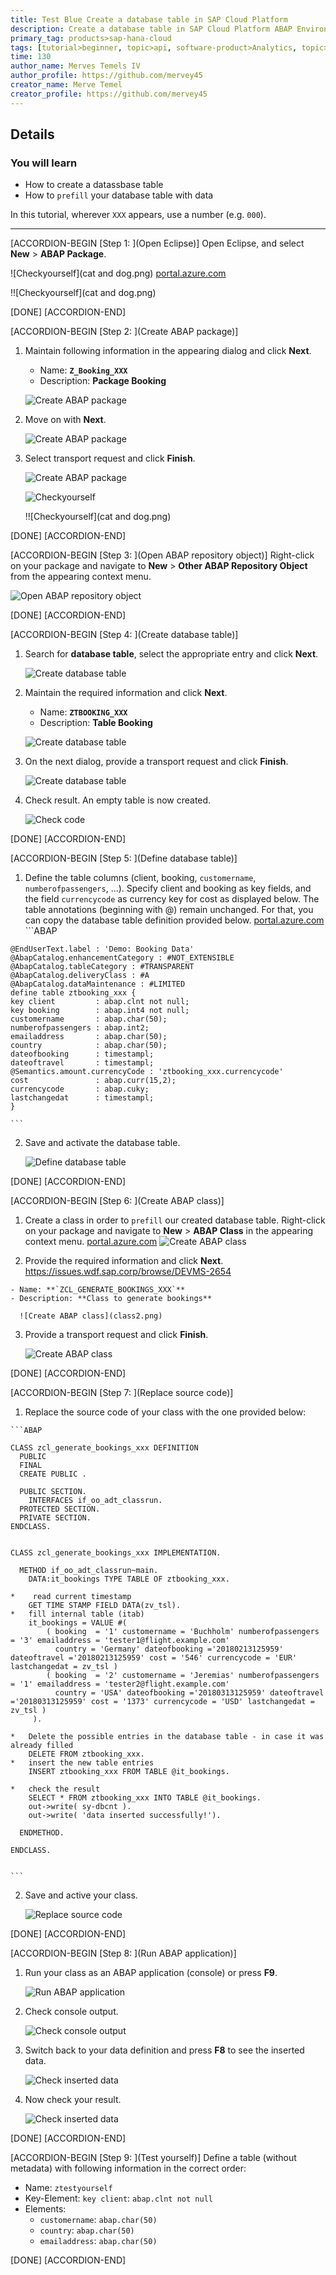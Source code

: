 ```yaml
---
title: Test Blue Create a database table in SAP Cloud Platform
description: Create a database table in SAP Cloud Platform ABAP Environment and prefill it with data. 
primary_tag: products>sap-hana-cloud
tags: [tutorial>beginner, topic>api, software-product>Analytics, topic>Business-Development]
time: 130
author_name: Merves Temels IV
author_profile: https://github.com/mervey45
creator_name: Merve Temel
creator_profile: https://github.com/mervey45
---
```


## Details
### You will learn
- How to create a datassbase table
- How to `prefill` your database table with data

In this tutorial, wherever `XXX` appears, use a number (e.g. `000`).

---

[ACCORDION-BEGIN [Step 1: ](Open Eclipse)]
Open Eclipse, and select **New** > **ABAP Package**.

![Checkyourself](cat and dog.png)
 [portal.azure.com](portal.azure.com)


!![Checkyourself](cat and dog.png)
 
[DONE]
[ACCORDION-END]

[ACCORDION-BEGIN [Step 2: ](Create ABAP package)]
  1. Maintain following information in the appearing dialog and  click **Next**.

      - Name: **`Z_Booking_XXX`**
      - Description: **Package Booking**

      ![Create ABAP package](package2.png)

  2. Move on with **Next**.

      ![Create ABAP package](package3.png)

  3. Select transport request and click **Finish**.

      ![Create ABAP package](package4.png)
      
      ![Checkyourself](cat_and_dog.png)


      !![Checkyourself](cat and dog.png)



[DONE]
[ACCORDION-END]

[ACCORDION-BEGIN [Step 3: ](Open ABAP repository object)]
Right-click on your package and navigate to **New** > **Other ABAP Repository Object** from the appearing context menu.

![Open ABAP repository object](object.png)

[DONE]
[ACCORDION-END]

[ACCORDION-BEGIN [Step 4: ](Create database table)]
  1. Search for **database table**, select the appropriate entry and click **Next**.

      ![Create database table](db.png)
  2. Maintain the required information and click **Next**.

      - Name: **`ZTBOOKING_XXX`**
      - Description: **Table Booking**

      ![Create database table](db2.png)

  3. On the next dialog, provide a transport request and click **Finish**.

      ![Create database table](db3.png)

  4. Check result. An empty table is now created.

      ![Check code](empty.png)

[DONE]
[ACCORDION-END]

[ACCORDION-BEGIN [Step 5: ](Define database table)]
  1. Define the table columns (client, booking, `customername`, `numberofpassengers`, …). Specify client and booking as key fields, and the field `currencycode` as currency key for cost as displayed below. The table annotations (beginning with @) remain unchanged. For that, you can copy the database table definition provided below.
 [portal.azure.com](portal.azure.com)
    ```ABAP

    @EndUserText.label : 'Demo: Booking Data'
    @AbapCatalog.enhancementCategory : #NOT_EXTENSIBLE
    @AbapCatalog.tableCategory : #TRANSPARENT
    @AbapCatalog.deliveryClass : #A
    @AbapCatalog.dataMaintenance : #LIMITED
    define table ztbooking_xxx {
    key client         : abap.clnt not null;
    key booking        : abap.int4 not null;
    customername       : abap.char(50);
    numberofpassengers : abap.int2;
    emailaddress       : abap.char(50);
    country            : abap.char(50);
    dateofbooking      : timestampl;
    dateoftravel       : timestampl;
    @Semantics.amount.currencyCode : 'ztbooking_xxx.currencycode'
    cost               : abap.curr(15,2);
    currencycode       : abap.cuky;
    lastchangedat      : timestampl;
    }

    ```

  2. Save and activate the database table.

      ![Define database table](saveandactivate.png)

[DONE]
[ACCORDION-END]

[ACCORDION-BEGIN [Step 6: ](Create ABAP class)]
  1. Create a class in order to `prefill` our created database table. Right-click on your package and navigate to **New** > **ABAP Class** in the appearing context menu.
 [portal.azure.com](portal.azure.com)
      ![Create ABAP class](class.png)

  2. Provide the required information and click **Next**.
https://issues.wdf.sap.corp/browse/DEVMS-2654

    - Name: **`ZCL_GENERATE_BOOKINGS_XXX`**
    - Description: **Class to generate bookings**

      ![Create ABAP class](class2.png)

  3. Provide a transport request and click **Finish**.

      ![Create ABAP class](class3.png)

[DONE]
[ACCORDION-END]

[ACCORDION-BEGIN [Step 7: ](Replace source code)]
  1. Replace the source code of your class with the one provided below:

    ```ABAP

    CLASS zcl_generate_bookings_xxx DEFINITION
      PUBLIC
      FINAL
      CREATE PUBLIC .

      PUBLIC SECTION.
        INTERFACES if_oo_adt_classrun.
      PROTECTED SECTION.
      PRIVATE SECTION.
    ENDCLASS.


    CLASS zcl_generate_bookings_xxx IMPLEMENTATION.

      METHOD if_oo_adt_classrun~main.
        DATA:it_bookings TYPE TABLE OF ztbooking_xxx.

    *    read current timestamp
        GET TIME STAMP FIELD DATA(zv_tsl).
    *   fill internal table (itab)
        it_bookings = VALUE #(
            ( booking  = '1' customername = 'Buchholm' numberofpassengers = '3' emailaddress = 'tester1@flight.example.com'
              country = 'Germany' dateofbooking ='20180213125959' dateoftravel ='20180213125959' cost = '546' currencycode = 'EUR' lastchangedat = zv_tsl )
            ( booking  = '2' customername = 'Jeremias' numberofpassengers = '1' emailaddress = 'tester2@flight.example.com'
              country = 'USA' dateofbooking ='20180313125959' dateoftravel ='20180313125959' cost = '1373' currencycode = 'USD' lastchangedat = zv_tsl )
         ).

    *   Delete the possible entries in the database table - in case it was already filled
        DELETE FROM ztbooking_xxx.
    *   insert the new table entries
        INSERT ztbooking_xxx FROM TABLE @it_bookings.

    *   check the result
        SELECT * FROM ztbooking_xxx INTO TABLE @it_bookings.
        out->write( sy-dbcnt ).
        out->write( 'data inserted successfully!').

      ENDMETHOD.

    ENDCLASS.


    ```

  2. Save and active your class.

      ![Replace source code](saveandactivate.png)

[DONE]
[ACCORDION-END]

[ACCORDION-BEGIN [Step 8: ](Run ABAP application)]
  1. Run your class as an ABAP application (console) or press **F9**.

      ![Run ABAP application](application.png)

  2. Check console output.

      ![Check console output](output.png)

  3. Switch back to your data definition and press **F8** to see the inserted data.

      ![Check inserted data](data.png)

  4. Now check your result.

      ![Check inserted data](result.png)

[DONE]
[ACCORDION-END]

[ACCORDION-BEGIN [Step 9: ](Test yourself)]
Define a table (without metadata) with following information in the correct order:

 - Name: `ztestyourself`
 - Key-Element: `key client`: `abap.clnt not null`
 - Elements:
    - `customername`: `abap.char(50)`
    - `country`: `abap.char(50)`
    - `emailaddress`: `abap.char(50)`

[DONE]
[ACCORDION-END]
